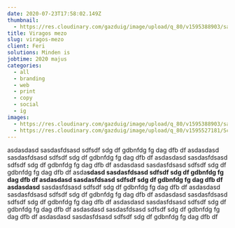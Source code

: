 ```yaml
---
date: 2020-07-23T17:58:02.149Z
thumbnail:
  - https://res.cloudinary.com/gazduig/image/upload/q_80/v1595388903/sample.jpg
title: Viragos mezo
slug: viragos-mezo
client: Feri
solutions: Minden is
jobtime: 2020 majus
categories:
  - all
  - branding
  - web
  - print
  - copy
  - social
  - ig
images:
  - https://res.cloudinary.com/gazduig/image/upload/q_80/v1595388903/sample.jpg
  - https://res.cloudinary.com/gazduig/image/upload/q_80/v1595527181/Screenshot_2020-05-22_at_11.17.30_ofd8dm.png
---
```

asdasdasd sasdasfdsasd sdfsdf sdg df gdbnfdg fg dag dfb df asdasdasd sasdasfdsasd sdfsdf sdg df gdbnfdg fg dag dfb df asdasdasd sasdasfdsasd sdfsdf sdg df gdbnfdg fg dag dfb df asdasdasd sasdasfdsasd sdfsdf sdg df gdbnfdg fg dag dfb df asda**sdasd sasdasfdsasd sdfsdf sdg df gdbnfdg fg dag dfb df asdasdasd sasdasfdsasd sdfsdf sdg df gdbnfdg fg dag dfb df asdasdasd** sasdasfdsasd sdfsdf sdg df gdbnfdg fg dag dfb df asdasdasd sasdasfdsasd sdfsdf sdg df gdbnfdg fg dag dfb df asdasdasd sasdasfdsasd sdfsdf sdg df gdbnfdg fg dag dfb df asdasdasd sasdasfdsasd sdfsdf sdg df gdbnfdg fg dag dfb df asdasdasd sasdasfdsasd sdfsdf sdg df gdbnfdg fg dag dfb df asdasdasd sasdasfdsasd sdfsdf sdg df gdbnfdg fg dag dfb df